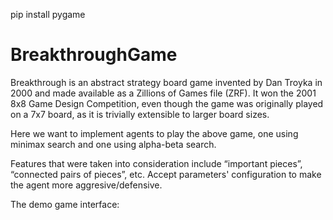 pip install pygame

# BreakthroughGame
Breakthrough is an abstract strategy board game invented by Dan Troyka in 2000 and made available as a Zillions of Games file (ZRF). 
It won the 2001 8x8 Game Design Competition, even though the game was originally played on a 7x7 board, as it is trivially extensible
to larger board sizes.

Here we want to implement agents to play the above game, one using minimax search and one using alpha-beta search.

Features that were taken into consideration include “important pieces”, “connected pairs of pieces”, etc. Accept parameters' configuration to make the agent more aggresive/defensive.

The demo game interface: 

